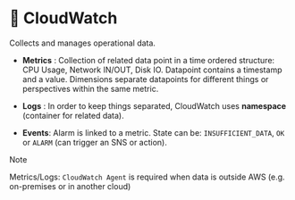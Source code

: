 # 🧭 CloudWatch

Collects and manages operational data.

- **Metrics** : Collection of related data point in a time ordered structure: CPU Usage, Network IN/OUT, Disk IO. Datapoint contains a timestamp and a value. Dimensions separate datapoints for different things or perspectives within the same metric.

- **Logs** : In order to keep things separated, CloudWatch uses **namespace** (container for related data).

- **Events**: Alarm is linked to a metric. State can be: `INSUFFICIENT_DATA`, `OK` or `ALARM` (can trigger an SNS or action).

> [!NOTE]
> Metrics/Logs: `CloudWatch Agent` is required when data is outside AWS (e.g. on-premises or in another cloud)
